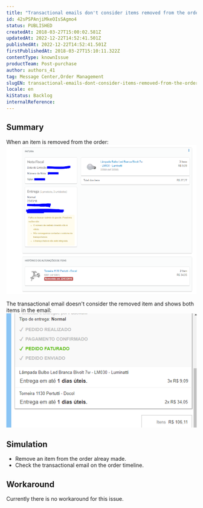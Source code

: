 ```yaml
---
title: "Transactional emails don't consider items removed from the order"
id: 42sPSPAnjiMkeOIsSAgmo4
status: PUBLISHED
createdAt: 2018-03-27T15:00:02.581Z
updatedAt: 2022-12-22T14:52:41.501Z
publishedAt: 2022-12-22T14:52:41.501Z
firstPublishedAt: 2018-03-27T15:10:11.322Z
contentType: knownIssue
productTeam: Post-purchase
author: authors_41
tag: Message Center,Order Management
slugEN: transactional-emails-dont-consider-items-removed-from-the-order
locale: en
kiStatus: Backlog
internalReference: 
---
```


## Summary

When an item is removed from the order:
![item removido](https://raw.githubusercontent.com/vtexdocs/help-center-content/refs/heads/main/docs/en/known-issues/Post-purchase/transactional-emails-dont-consider-items-removed-from-the-order_1.jpg)

The transactional email doesn't consider the removed item and shows both items in the email:
![email transacional](https://raw.githubusercontent.com/vtexdocs/help-center-content/refs/heads/main/docs/en/known-issues/Post-purchase/transactional-emails-dont-consider-items-removed-from-the-order_2.jpg)



## Simulation

- Remove an item from the order alreay made.
- Check the transactional email on the order timeline.

## Workaround

Currently there is no workaround for this issue.

